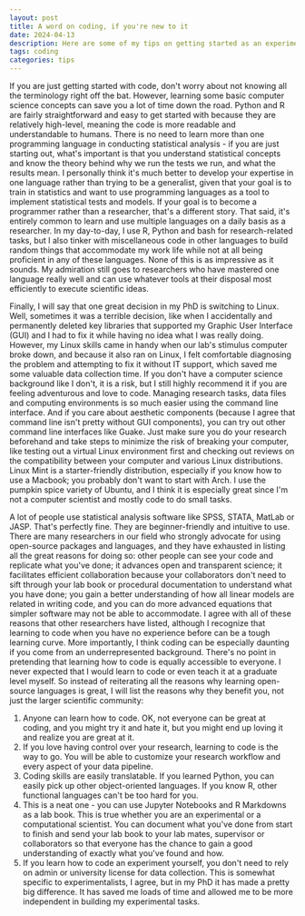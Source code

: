 ```yaml
---
layout: post
title: A word on coding, if you're new to it
date: 2024-04-13 
description: Here are some of my tips on getting started as an experimental scientist, if you are new to it. 
tags: coding
categories: tips
---
```

If you are just getting started with code, don't worry about not knowing all the terminology right off the bat. However, learning some basic computer science concepts can save you a lot of time down the road. Python and R are fairly straightforward and easy to get started with because they are relatively high-level, meaning the code is more readable and understandable to humans. There is no need to learn more than one programming language in conducting statistical analysis - if you are just starting out, what's important is that you understand statistical concepts and know the theory behind why we run the tests we run, and what the results mean. I personally think it's much better to develop your expertise in one language rather than trying to be a generalist, given that your goal is to train in statistics and want to use programming languages as a tool to implement statistical tests and models. If your goal is to become a programmer rather than a researcher, that's a different story. That said, it's entirely common to learn and use multiple languages on a daily basis as a researcher. In my day-to-day, I use R, Python and bash for research-related tasks, but I also tinker with miscellaneous code in other languages to build random things that accommodate my work life while not at all being proficient in any of these languages. None of this is as impressive as it sounds. My admiration still goes to researchers who have mastered one language really well and can use whatever tools at their disposal most efficiently to execute scientific ideas.

Finally, I will say that one great decision in my PhD is switching to Linux. Well, sometimes it was a terrible decision, like when I accidentally and permanently deleted key libraries that supported my Graphic User Interface (GUI) and I had to fix it while having no idea what I was really doing. However, my Linux skills came in handy when our lab's stimulus computer broke down, and because it also ran on Linux, I felt comfortable diagnosing the problem and attempting to fix it without IT support, which saved me some valuable data collection time. If you don't have a computer science background like I don't, it is a risk, but I still highly recommend it if you are feeling adventurous and love to code. Managing research tasks, data files and computing environments is so much easier using the command line interface. And if you care about aesthetic components (because I agree that command line isn't pretty without GUI components), you can try out other command line interfaces like Guake. Just make sure you do your research beforehand and take steps to minimize the risk of breaking your computer, like testing out a virtual Linux environment first and checking out reviews on the compatibility between your computer and various Linux distributions. Linux Mint is a starter-friendly distribution, especially if you know how to use a Macbook; you probably don't want to start with Arch. I use the pumpkin spice variety of Ubuntu, and I think it is especially great since I'm not a computer scientist and mostly code to do small tasks. 

A lot of people use statistical analysis software like SPSS, STATA, MatLab or JASP. That's perfectly fine. They are beginner-friendly and intuitive to use. There are many researchers in our field who strongly advocate for using open-source packages and languages, and they have exhausted in listing all the great reasons for doing so: other people can see your code and replicate what you've done; it advances open and transparent science; it facilitates efficient collaboration because your collaborators don't need to sift through your lab book or procedural documentation to understand what you have done; you gain a better understanding of how all linear models are related in writing code, and you can do more advanced equations that simpler software may not be able to accommodate. I agree with all of these reasons that other researchers have listed, although I recognize that learning to code when you have no experience before can be a tough learning curve. More importantly, I think coding can be especially daunting if you come from an underrepresented background. There's no point in pretending that learning how to code is equally accessible to everyone. I never expected that I would learn to code or even teach it at a graduate level myself. So instead of reiterating all the reasons why learning open-source languages is great, I will list the reasons why they benefit you, not just the larger scientific community:

1. Anyone can learn how to code. OK, not everyone can be great at coding, and you might try it and hate it, but you might end up loving it and realize you are great at it. 
2. If you love having control over your research, learning to code is the way to go. You will be able to customize your research workflow and every aspect of your data pipeline.
3. Coding skills are easily translatable. If you learned Python, you can easily pick up other object-oriented languages. If you know R, other functional languages can't be too hard for you. 
4. This is a neat one - you can use Jupyter Notebooks and R Markdowns as a lab book. This is true whether you are an experimental or a computational scientist. You can document what you've done from start to finish and send your lab book to your lab mates, supervisor or collaborators so that everyone has the chance to gain a good understanding of exactly what you've found and how. 
5. If you learn how to code an experiment yourself, you don't need to rely on admin or university license for data collection. This is somewhat specific to experimentalists, I agree, but in my PhD it has made a pretty big difference. It has saved me loads of time and allowed me to be more independent in building my experimental tasks.
